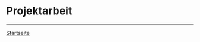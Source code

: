 # Projektarbeit

<!-- Einleitung zum Thema und Kapitelübersicht 

-> auch hier dringende inhaltliche Überarbeitung insbesondere hinsichtlich des Themas 01-projektmanagement notwendig-->

---

[Startseite](../../README.md)

